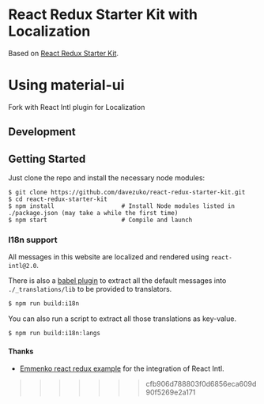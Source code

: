 React Redux Starter Kit with Localization
==========================================

Based on [React Redux Starter Kit](https://github.com/davezuko/react-redux-starter-kit).

Using material-ui
=======
Fork with React Intl plugin for Localization

## Development

Getting Started
---------------

Just clone the repo and install the necessary node modules:

```shell
$ git clone https://github.com/davezuko/react-redux-starter-kit.git
$ cd react-redux-starter-kit
$ npm install                   # Install Node modules listed in ./package.json (may take a while the first time)
$ npm start                     # Compile and launch
```

### I18n support

All messages in this website are localized and rendered using `react-intl@2.0`.

There is also a [babel plugin](https://github.com/yahoo/babel-plugin-react-intl) to extract all the default messages into `./_translations/lib` to be provided to translators.

```bash
$ npm run build:i18n
```

You can also run a script to extract all those translations as key-value.

```bash
$ npm run build:i18n:langs
```


#### Thanks

- [Emmenko react redux example](https://github.com/emmenko/redux-react-router-async-example) for the integration of React Intl.
>>>>>>> cfb906d788803f0d6856eca609d90f5269e2a171

